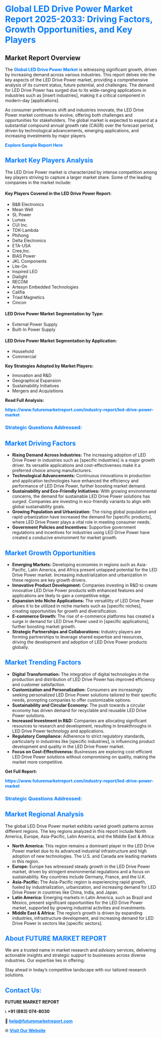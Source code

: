 <h1 style="color: #007BFF;">Global LED Drive Power Market Report 2025-2033: Driving Factors, Growth Opportunities, and Key Players</h1>

<section id="overview">
<h2>Market Report Overview</h2>
<p>The <a href="https://www.futuremarketreport.com/industry-report/led-drive-power-market" style="color: #007BFF; text-decoration: none;"><strong>Global LED Drive Power Market</strong></a> is witnessing significant growth, driven by increasing demand across various industries. This report delves into the key aspects of the LED Drive Power market, providing a comprehensive analysis of its current status, future potential, and challenges. The demand for LED Drive Power has surged due to its wide-ranging applications in industries such as [insert industries], making it a critical component in modern-day [applications].</p>
<p>As consumer preferences shift and industries innovate, the LED Drive Power market continues to evolve, offering both challenges and opportunities for stakeholders. The global market is expected to expand at a substantial compound annual growth rate (CAGR) over the forecast period, driven by technological advancements, emerging applications, and increasing investments by major players.</p>
</section>

<section id="overview">
<p><a href="https://www.futuremarketreport.com/request-sample/reportId=76694" style="color: #007BFF; text-decoration: none;"><strong>Explore Sample Report Here</strong></a></p>
</section>

<section id="key-players">
<h2 style="color: #007BFF;">Market Key Players Analysis</h2>
<p>The LED Drive Power market is characterized by intense competition among key players striving to capture a larger market share. Some of the leading companies in the market include:</p>
<h4>Key Players Covered in the LED Drive Power Report:</h4>
<ul><li>B&amp;B Electronics</li><li>Mean Well</li><li>SL Power</li><li>Lumex</li><li>CUI Inc.</li><li>TDK-Lambda</li><li>Phihong</li><li>Delta Electronics</li><li>ETA-USA</li><li>Cree,Inc.</li><li>BIAS Power</li><li>JKL Components</li><li>Lite-On</li><li>Inspired LED</li><li>Dialight</li><li>RECOM</li><li>Artesyn Embedded Technologies</li><li>Califia</li><li>Triad Magnetics</li><li>Cincon</li></ul>
<h4>LED Drive Power Market Segmentation by Type:</h4>
<ul><li>External Power Supply</li><li>Built-In Power Supply</li></ul>

<h4>LED Drive Power Market Segmentation by Application:</h4>
<ul><li>Household</li><li>Commercial</li></ul>
<p><strong>Key Strategies Adopted by Market Players:</strong></p>
<ul>
<li>Innovation and R&D</li>
<li>Geographical Expansion</li>
<li>Sustainability Initiatives</li>
<li>Mergers and Acquisitions</li>
</ul>
</section>

<section>
<p><strong>Read Full Analysis: </strong></p><a href="https://www.futuremarketreport.com/industry-report/led-drive-power-market" style="color: #007BFF; text-decoration: none;"><strong>https://www.futuremarketreport.com/industry-report/led-drive-power-market</strong></a>
<h3 style="color: #007BFF;">Strategic Questions Addressed:</h3>
</section>

<section id="driving-factors">
<h2 style="color: #007BFF;">Market Driving Factors</h2>
<ul>
<li><strong>Rising Demand Across Industries:</strong> The increasing adoption of LED Drive Power in industries such as [specific industries] is a major growth driver. Its versatile applications and cost-effectiveness make it a preferred choice among manufacturers.</li>
<li><strong>Technological Advancements:</strong> Continuous innovations in production and application technologies have enhanced the efficiency and performance of LED Drive Power, further boosting market demand.</li>
<li><strong>Sustainability and Eco-Friendly Initiatives:</strong> With growing environmental concerns, the demand for sustainable LED Drive Power solutions has surged. Companies are investing in eco-friendly variants to align with global sustainability goals.</li>
<li><strong>Growing Population and Urbanization:</strong> The rising global population and rapid urbanization have increased the demand for [specific products], where LED Drive Power plays a vital role in meeting consumer needs.</li>
<li><strong>Government Policies and Incentives:</strong> Supportive government regulations and incentives for industries using LED Drive Power have created a conducive environment for market growth.</li>
</ul>
</section>

<section id="growth-opportunities">
<h2 style="color: #007BFF;">Market Growth Opportunities</h2>
<ul>
<li><strong>Emerging Markets:</strong> Developing economies in regions such as Asia-Pacific, Latin America, and Africa present untapped potential for the LED Drive Power market. Increasing industrialization and urbanization in these regions are key growth drivers.</li>
<li><strong>Innovative Product Development:</strong> Companies investing in R&D to create innovative LED Drive Power products with enhanced features and applications are likely to gain a competitive edge.</li>
<li><strong>Expansion into Niche Applications:</strong> The versatility of LED Drive Power allows it to be utilized in niche markets such as [specific niches], creating opportunities for growth and diversification.</li>
<li><strong>E-commerce Growth:</strong> The rise of e-commerce platforms has created a surge in demand for LED Drive Power used in [specific applications], further boosting market growth.</li>
<li><strong>Strategic Partnerships and Collaborations:</strong> Industry players are forming partnerships to leverage shared expertise and resources, driving the development and adoption of LED Drive Power products globally.</li>
</ul>
</section>

<section id="trending-factors">
<h2 style="color: #007BFF;">Market Trending Factors</h2>
<ul>
<li><strong>Digital Transformation:</strong> The integration of digital technologies in the production and distribution of LED Drive Power has improved efficiency and customer satisfaction.</li>
<li><strong>Customization and Personalization:</strong> Consumers are increasingly seeking personalized LED Drive Power solutions tailored to their specific needs, prompting companies to offer customizable options.</li>
<li><strong>Sustainability and Circular Economy:</strong> The push towards a circular economy has driven demand for recyclable and reusable LED Drive Power solutions.</li>
<li><strong>Increased Investment in R&D:</strong> Companies are allocating significant resources to research and development, resulting in breakthroughs in LED Drive Power technology and applications.</li>
<li><strong>Regulatory Compliance:</strong> Adherence to strict regulatory standards, particularly in industries like [specific industries], is influencing product development and quality in the LED Drive Power market.</li>
<li><strong>Focus on Cost-Effectiveness:</strong> Businesses are exploring cost-efficient LED Drive Power solutions without compromising on quality, making the market more competitive.</li>
</ul>
</section>

<section>
<p><strong>Get Full Report: </strong></p><a href="https://www.futuremarketreport.com/industry-report/led-drive-power-market" style="color: #007BFF; text-decoration: none;"><strong>https://www.futuremarketreport.com/industry-report/led-drive-power-market</strong></a>
<h3 style="color: #007BFF;">Strategic Questions Addressed:</h3>
</section>


<section id="regional-analysis">
<h2 style="color: #007BFF;">Market Regional Analysis</h2>
<p>The global LED Drive Power market exhibits varied growth patterns across different regions. The key regions analyzed in this report include North America, Europe, Asia-Pacific, Latin America, and the Middle East & Africa:</p>
<ul>
<li><strong>North America:</strong> This region remains a dominant player in the LED Drive Power market due to its advanced industrial infrastructure and high adoption of new technologies. The U.S. and Canada are leading markets in this region.</li>
<li><strong>Europe:</strong> Europe has witnessed steady growth in the LED Drive Power market, driven by stringent environmental regulations and a focus on sustainability. Key countries include Germany, France, and the U.K.</li>
<li><strong>Asia-Pacific:</strong> The Asia-Pacific region is experiencing rapid growth, fueled by industrialization, urbanization, and increasing demand for LED Drive Power in countries like China, India, and Japan.</li>
<li><strong>Latin America:</strong> Emerging markets in Latin America, such as Brazil and Mexico, present significant opportunities for the LED Drive Power market, supported by growing industrial activities and investments.</li>
<li><strong>Middle East & Africa:</strong> The region’s growth is driven by expanding industries, infrastructure development, and increasing demand for LED Drive Power in sectors like [specific sectors].</li>
</ul>
</section>

<footer>
<h2 style="color: #007BFF;">About FUTURE MARKET REPORT</h2>
<p>We are a trusted name in market research and advisory services, delivering actionable insights and strategic support to businesses across diverse industries. Our expertise lies in offering:</p>

<p>Stay ahead in today’s competitive landscape with our tailored research solutions.</p>

<h2 style="color: #007BFF;">Contact Us:</h2>
<p><strong>FUTURE MARKET REPORT</strong></p>
<p>📞 <strong>+91 (883) 074-8030</strong></p>
<p>📧 <strong><a href="mailto:help@futuremarketreport.com" style="color: #007BFF;">help@futuremarketreport.com</a></strong></p>
<p>🌐 <strong><a href="https://www.futuremarketreport.com/" style="color: #007BFF;">Visit Our Website</a></strong></p>
</footer>